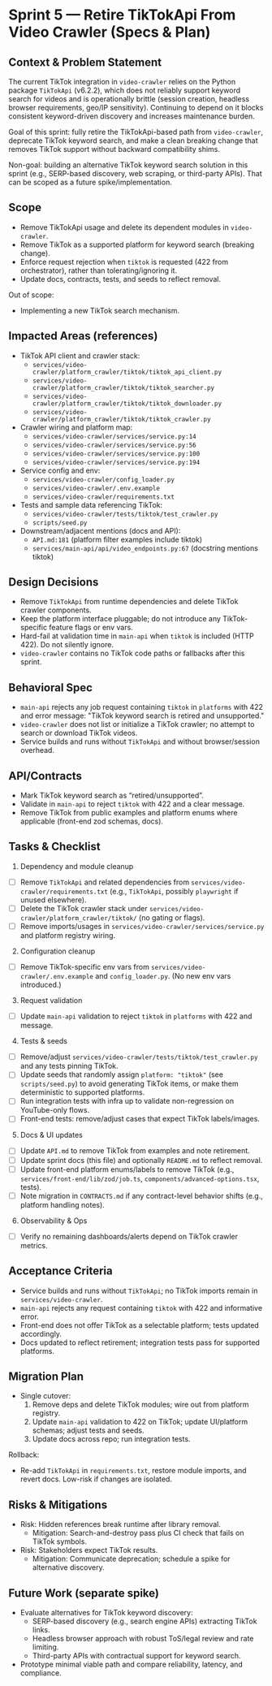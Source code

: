 # Sprint 5 — Retire TikTokApi From Video Crawler (Specs & Plan)

## Context & Problem Statement
The current TikTok integration in `video-crawler` relies on the Python package `TikTokApi` (v6.2.2), which does not reliably support keyword search for videos and is operationally brittle (session creation, headless browser requirements, geo/IP sensitivity). Continuing to depend on it blocks consistent keyword-driven discovery and increases maintenance burden.

Goal of this sprint: fully retire the TikTokApi-based path from `video-crawler`, deprecate TikTok keyword search, and make a clean breaking change that removes TikTok support without backward compatibility shims.

Non-goal: building an alternative TikTok keyword search solution in this sprint (e.g., SERP-based discovery, web scraping, or third-party APIs). That can be scoped as a future spike/implementation.


## Scope
- Remove TikTokApi usage and delete its dependent modules in `video-crawler`.
- Remove TikTok as a supported platform for keyword search (breaking change).
- Enforce request rejection when `tiktok` is requested (422 from orchestrator), rather than tolerating/ignoring it.
- Update docs, contracts, tests, and seeds to reflect removal.

Out of scope:
- Implementing a new TikTok search mechanism.


## Impacted Areas (references)
- TikTok API client and crawler stack:
  - `services/video-crawler/platform_crawler/tiktok/tiktok_api_client.py`
  - `services/video-crawler/platform_crawler/tiktok/tiktok_searcher.py`
  - `services/video-crawler/platform_crawler/tiktok/tiktok_downloader.py`
  - `services/video-crawler/platform_crawler/tiktok/tiktok_crawler.py`
- Crawler wiring and platform map:
  - `services/video-crawler/services/service.py:14`
  - `services/video-crawler/services/service.py:56`
  - `services/video-crawler/services/service.py:100`
  - `services/video-crawler/services/service.py:194`
- Service config and env:
  - `services/video-crawler/config_loader.py`
  - `services/video-crawler/.env.example`
  - `services/video-crawler/requirements.txt`
- Tests and sample data referencing TikTok:
  - `services/video-crawler/tests/tiktok/test_crawler.py`
  - `scripts/seed.py`
- Downstream/adjacent mentions (docs and API):
  - `API.md:181` (platform filter examples include tiktok)
  - `services/main-api/api/video_endpoints.py:67` (docstring mentions tiktok)


## Design Decisions
- Remove `TikTokApi` from runtime dependencies and delete TikTok crawler components.
- Keep the platform interface pluggable; do not introduce any TikTok-specific feature flags or env vars.
- Hard-fail at validation time in `main-api` when `tiktok` is included (HTTP 422). Do not silently ignore.
- `video-crawler` contains no TikTok code paths or fallbacks after this sprint.


## Behavioral Spec
- `main-api` rejects any job request containing `tiktok` in `platforms` with 422 and error message: "TikTok keyword search is retired and unsupported."
- `video-crawler` does not list or initialize a TikTok crawler; no attempt to search or download TikTok videos.
- Service builds and runs without `TikTokApi` and without browser/session overhead.


## API/Contracts
- Mark TikTok keyword search as “retired/unsupported”.
- Validate in `main-api` to reject `tiktok` with 422 and a clear message.
- Remove TikTok from public examples and platform enums where applicable (front-end zod schemas, docs).


## Tasks & Checklist
1) Dependency and module cleanup
- [ ] Remove `TikTokApi` and related dependencies from `services/video-crawler/requirements.txt` (e.g., `TikTokApi`, possibly `playwright` if unused elsewhere).
- [ ] Delete the TikTok crawler stack under `services/video-crawler/platform_crawler/tiktok/` (no gating or flags).
- [ ] Remove imports/usages in `services/video-crawler/services/service.py` and platform registry wiring.

2) Configuration cleanup
- [ ] Remove TikTok-specific env vars from `services/video-crawler/.env.example` and `config_loader.py`.
  (No new env vars introduced.)

3) Request validation
- [ ] Update `main-api` validation to reject `tiktok` in `platforms` with 422 and message.

4) Tests & seeds
- [ ] Remove/adjust `services/video-crawler/tests/tiktok/test_crawler.py` and any tests pinning TikTok.
- [ ] Update seeds that randomly assign `platform: "tiktok"` (see `scripts/seed.py`) to avoid generating TikTok items, or make them deterministic to supported platforms.
- [ ] Run integration tests with infra up to validate non-regression on YouTube-only flows.
 - [ ] Front-end tests: remove/adjust cases that expect TikTok labels/images.

5) Docs & UI updates
- [ ] Update `API.md` to remove TikTok from examples and note retirement.
- [ ] Update sprint docs (this file) and optionally `README.md` to reflect removal.
- [ ] Update front-end platform enums/labels to remove TikTok (e.g., `services/front-end/lib/zod/job.ts`, `components/advanced-options.tsx`, tests).
- [ ] Note migration in `CONTRACTS.md` if any contract-level behavior shifts (e.g., platform handling notes).

6) Observability & Ops
- [ ] Verify no remaining dashboards/alerts depend on TikTok crawler metrics.


## Acceptance Criteria
- Service builds and runs without `TikTokApi`; no TikTok imports remain in `services/video-crawler`.
- `main-api` rejects any request containing `tiktok` with 422 and informative error.
- Front-end does not offer TikTok as a selectable platform; tests updated accordingly.
- Docs updated to reflect retirement; integration tests pass for supported platforms.


## Migration Plan
- Single cutover:
  1) Remove deps and delete TikTok modules; wire out from platform registry.
  2) Update `main-api` validation to 422 on TikTok; update UI/platform schemas; adjust tests and seeds.
  3) Update docs across repo; run integration tests.

Rollback:
- Re-add `TikTokApi` in `requirements.txt`, restore module imports, and revert docs. Low-risk if changes are isolated.


## Risks & Mitigations
- Risk: Hidden references break runtime after library removal.
  - Mitigation: Search-and-destroy pass plus CI check that fails on TikTok symbols.
- Risk: Stakeholders expect TikTok results.
  - Mitigation: Communicate deprecation; schedule a spike for alternative discovery.


## Future Work (separate spike)
- Evaluate alternatives for TikTok keyword discovery:
  - SERP-based discovery (e.g., search engine APIs) extracting TikTok links.
  - Headless browser approach with robust ToS/legal review and rate limiting.
  - Third-party APIs with contractual support for keyword search.
- Prototype minimal viable path and compare reliability, latency, and compliance.

